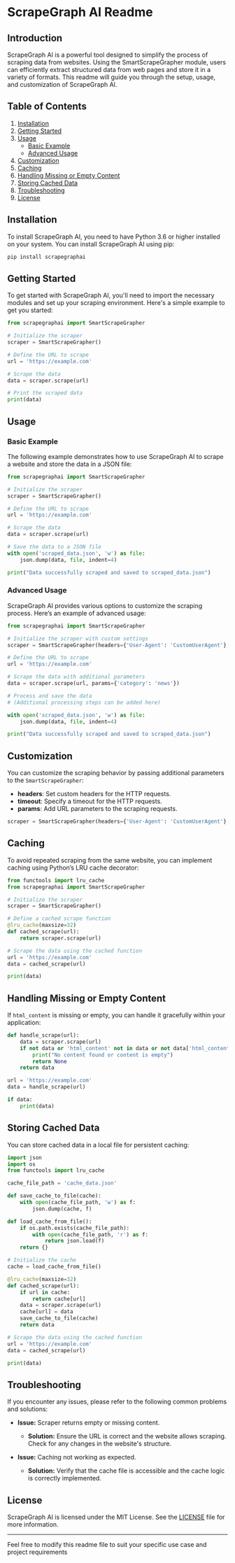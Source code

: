 # ScrapeGraph AI Readme

## Introduction

ScrapeGraph AI is a powerful tool designed to simplify the process of scraping data from websites. Using the SmartScrapeGrapher module, users can efficiently extract structured data from web pages and store it in a variety of formats. This readme will guide you through the setup, usage, and customization of ScrapeGraph AI.

## Table of Contents

1. [Installation](#installation)
2. [Getting Started](#getting-started)
3. [Usage](#usage)
   - [Basic Example](#basic-example)
   - [Advanced Usage](#advanced-usage)
4. [Customization](#customization)
5. [Caching](#caching)
6. [Handling Missing or Empty Content](#handling-missing-or-empty-content)
7. [Storing Cached Data](#storing-cached-data)
8. [Troubleshooting](#troubleshooting)
9. [License](#license)

## Installation

To install ScrapeGraph AI, you need to have Python 3.6 or higher installed on your system. You can install ScrapeGraph AI using pip:

```sh
pip install scrapegraphai
```

## Getting Started

To get started with ScrapeGraph AI, you'll need to import the necessary modules and set up your scraping environment. Here's a simple example to get you started:

```python
from scrapegraphai import SmartScrapeGrapher

# Initialize the scraper
scraper = SmartScrapeGrapher()

# Define the URL to scrape
url = 'https://example.com'

# Scrape the data
data = scraper.scrape(url)

# Print the scraped data
print(data)
```

## Usage

### Basic Example

The following example demonstrates how to use ScrapeGraph AI to scrape a website and store the data in a JSON file:

```python
from scrapegraphai import SmartScrapeGrapher

# Initialize the scraper
scraper = SmartScrapeGrapher()

# Define the URL to scrape
url = 'https://example.com'

# Scrape the data
data = scraper.scrape(url)

# Save the data to a JSON file
with open('scraped_data.json', 'w') as file:
    json.dump(data, file, indent=4)

print("Data successfully scraped and saved to scraped_data.json")
```

### Advanced Usage

ScrapeGraph AI provides various options to customize the scraping process. Here’s an example of advanced usage:

```python
from scrapegraphai import SmartScrapeGrapher

# Initialize the scraper with custom settings
scraper = SmartScrapeGrapher(headers={'User-Agent': 'CustomUserAgent'}, timeout=10)

# Define the URL to scrape
url = 'https://example.com'

# Scrape the data with additional parameters
data = scraper.scrape(url, params={'category': 'news'})

# Process and save the data
# (Additional processing steps can be added here)

with open('scraped_data.json', 'w') as file:
    json.dump(data, file, indent=4)

print("Data successfully scraped and saved to scraped_data.json")
```

## Customization

You can customize the scraping behavior by passing additional parameters to the `SmartScrapeGrapher`:

- **headers**: Set custom headers for the HTTP requests.
- **timeout**: Specify a timeout for the HTTP requests.
- **params**: Add URL parameters to the scraping requests.

```python
scraper = SmartScrapeGrapher(headers={'User-Agent': 'CustomUserAgent'}, timeout=10)
```

## Caching

To avoid repeated scraping from the same website, you can implement caching using Python’s LRU cache decorator:

```python
from functools import lru_cache
from scrapegraphai import SmartScrapeGrapher

# Initialize the scraper
scraper = SmartScrapeGrapher()

# Define a cached scrape function
@lru_cache(maxsize=32)
def cached_scrape(url):
    return scraper.scrape(url)

# Scrape the data using the cached function
url = 'https://example.com'
data = cached_scrape(url)

print(data)
```

## Handling Missing or Empty Content

If `html_content` is missing or empty, you can handle it gracefully within your application:

```python
def handle_scrape(url):
    data = scraper.scrape(url)
    if not data or 'html_content' not in data or not data['html_content']:
        print("No content found or content is empty")
        return None
    return data

url = 'https://example.com'
data = handle_scrape(url)

if data:
    print(data)
```

## Storing Cached Data

You can store cached data in a local file for persistent caching:

```python
import json
import os
from functools import lru_cache

cache_file_path = 'cache_data.json'

def save_cache_to_file(cache):
    with open(cache_file_path, 'w') as f:
        json.dump(cache, f)

def load_cache_from_file():
    if os.path.exists(cache_file_path):
        with open(cache_file_path, 'r') as f:
            return json.load(f)
    return {}

# Initialize the cache
cache = load_cache_from_file()

@lru_cache(maxsize=32)
def cached_scrape(url):
    if url in cache:
        return cache[url]
    data = scraper.scrape(url)
    cache[url] = data
    save_cache_to_file(cache)
    return data

# Scrape the data using the cached function
url = 'https://example.com'
data = cached_scrape(url)

print(data)
```

## Troubleshooting

If you encounter any issues, please refer to the following common problems and solutions:

- **Issue:** Scraper returns empty or missing content.
  - **Solution:** Ensure the URL is correct and the website allows scraping. Check for any changes in the website's structure.

- **Issue:** Caching not working as expected.
  - **Solution:** Verify that the cache file is accessible and the cache logic is correctly implemented.

## License

ScrapeGraph AI is licensed under the MIT License. See the [LICENSE](LICENSE) file for more information.

---

Feel free to modify this readme file to suit your specific use case and project requirements